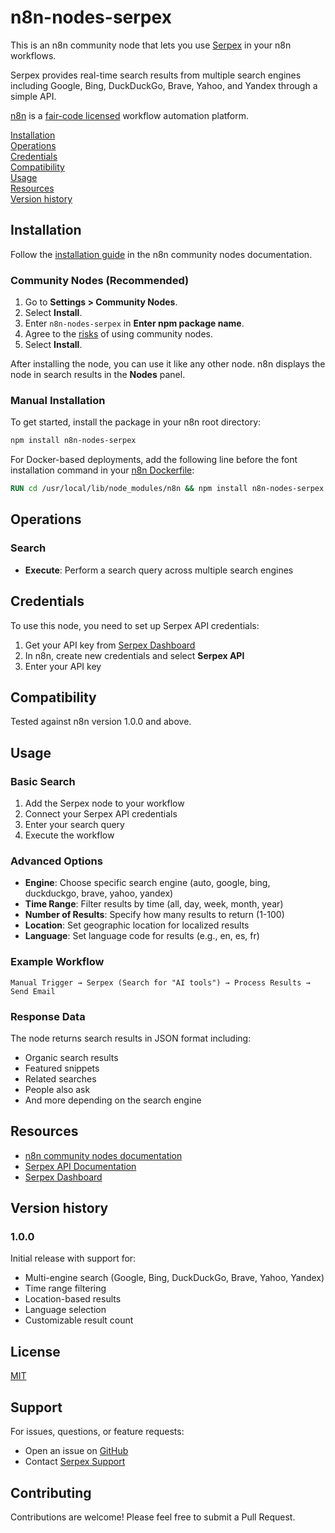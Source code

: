 # n8n-nodes-serpex

This is an n8n community node that lets you use [Serpex](https://serpex.dev) in your n8n workflows.

Serpex provides real-time search results from multiple search engines including Google, Bing, DuckDuckGo, Brave, Yahoo, and Yandex through a simple API.

[n8n](https://n8n.io/) is a [fair-code licensed](https://docs.n8n.io/reference/license/) workflow automation platform.

[Installation](#installation)  
[Operations](#operations)  
[Credentials](#credentials)  
[Compatibility](#compatibility)  
[Usage](#usage)  
[Resources](#resources)  
[Version history](#version-history)  

## Installation

Follow the [installation guide](https://docs.n8n.io/integrations/community-nodes/installation/) in the n8n community nodes documentation.

### Community Nodes (Recommended)

1. Go to **Settings > Community Nodes**.
2. Select **Install**.
3. Enter `n8n-nodes-serpex` in **Enter npm package name**.
4. Agree to the [risks](https://docs.n8n.io/integrations/community-nodes/risks/) of using community nodes.
5. Select **Install**.

After installing the node, you can use it like any other node. n8n displays the node in search results in the **Nodes** panel.

### Manual Installation

To get started, install the package in your n8n root directory:

```bash
npm install n8n-nodes-serpex
```

For Docker-based deployments, add the following line before the font installation command in your [n8n Dockerfile](https://github.com/n8n-io/n8n/blob/master/docker/images/n8n/Dockerfile):

```dockerfile
RUN cd /usr/local/lib/node_modules/n8n && npm install n8n-nodes-serpex
```

## Operations

### Search
- **Execute**: Perform a search query across multiple search engines

## Credentials

To use this node, you need to set up Serpex API credentials:

1. Get your API key from [Serpex Dashboard](https://serpex.dev/dashboard)
2. In n8n, create new credentials and select **Serpex API**
3. Enter your API key

## Compatibility

Tested against n8n version 1.0.0 and above.

## Usage

### Basic Search

1. Add the Serpex node to your workflow
2. Connect your Serpex API credentials
3. Enter your search query
4. Execute the workflow

### Advanced Options

- **Engine**: Choose specific search engine (auto, google, bing, duckduckgo, brave, yahoo, yandex)
- **Time Range**: Filter results by time (all, day, week, month, year)
- **Number of Results**: Specify how many results to return (1-100)
- **Location**: Set geographic location for localized results
- **Language**: Set language code for results (e.g., en, es, fr)

### Example Workflow

```
Manual Trigger → Serpex (Search for "AI tools") → Process Results → Send Email
```

### Response Data

The node returns search results in JSON format including:
- Organic search results
- Featured snippets
- Related searches
- People also ask
- And more depending on the search engine

## Resources

* [n8n community nodes documentation](https://docs.n8n.io/integrations/community-nodes/)
* [Serpex API Documentation](https://serpex.dev/docs)
* [Serpex Dashboard](https://serpex.dev/dashboard)

## Version history

### 1.0.0

Initial release with support for:
- Multi-engine search (Google, Bing, DuckDuckGo, Brave, Yahoo, Yandex)
- Time range filtering
- Location-based results
- Language selection
- Customizable result count

## License

[MIT](LICENSE.md)

## Support

For issues, questions, or feature requests:
- Open an issue on [GitHub](https://github.com/divyeshradadiya/n8n-nodes-serpex/issues)
- Contact [Serpex Support](https://serpex.dev/support)

## Contributing

Contributions are welcome! Please feel free to submit a Pull Request.
